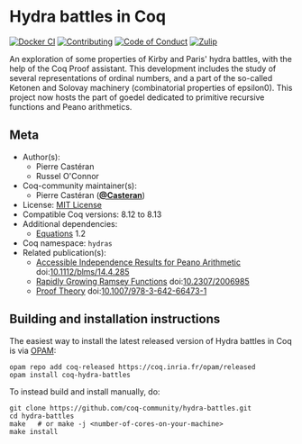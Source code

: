 <!---
This file was generated from `meta.yml`, please do not edit manually.
Follow the instructions on https://github.com/coq-community/templates to regenerate.
--->
# Hydra battles in Coq

[![Docker CI][docker-action-shield]][docker-action-link]
[![Contributing][contributing-shield]][contributing-link]
[![Code of Conduct][conduct-shield]][conduct-link]
[![Zulip][zulip-shield]][zulip-link]

[docker-action-shield]: https://github.com/coq-community/hydra-battles/workflows/Docker%20CI/badge.svg?branch=master
[docker-action-link]: https://github.com/coq-community/hydra-battles/actions?query=workflow:"Docker%20CI"

[contributing-shield]: https://img.shields.io/badge/contributions-welcome-%23f7931e.svg
[contributing-link]: https://github.com/coq-community/manifesto/blob/master/CONTRIBUTING.md

[conduct-shield]: https://img.shields.io/badge/%E2%9D%A4-code%20of%20conduct-%23f15a24.svg
[conduct-link]: https://github.com/coq-community/manifesto/blob/master/CODE_OF_CONDUCT.md

[zulip-shield]: https://img.shields.io/badge/chat-on%20zulip-%23c1272d.svg
[zulip-link]: https://coq.zulipchat.com/#narrow/stream/237663-coq-community-devs.20.26.20users



An exploration of some properties of Kirby and Paris' hydra battles,
with the help of the Coq Proof assistant. This development includes
the study of several representations of ordinal numbers, and a part
of the so-called Ketonen and Solovay machinery (combinatorial
properties of epsilon0). This project now hosts the part of goedel
dedicated to primitive recursive functions and Peano arithmetics.

## Meta

- Author(s):
  - Pierre Castéran
  - Russel O'Connor
- Coq-community maintainer(s):
  - Pierre Castéran ([**@Casteran**](https://github.com/Casteran))
- License: [MIT License](LICENSE)
- Compatible Coq versions: 8.12 to 8.13
- Additional dependencies:
  - [Equations](https://github.com/mattam82/Coq-Equations) 1.2
- Coq namespace: `hydras`
- Related publication(s):
  - [Accessible Independence Results for Peano Arithmetic](https://faculty.baruch.cuny.edu/lkirby/accessible_independence_results.pdf) doi:[10.1112/blms/14.4.285](https://doi.org/10.1112/blms/14.4.285)
  - [Rapidly Growing Ramsey Functions](https://www.jstor.org/stable/2006985) doi:[10.2307/2006985](https://doi.org/10.2307/2006985)
  - [Proof Theory](https://link.springer.com/book/10.1007/978-3-642-66473-1) doi:[10.1007/978-3-642-66473-1](https://doi.org/10.1007/978-3-642-66473-1)

## Building and installation instructions

The easiest way to install the latest released version of Hydra battles in Coq
is via [OPAM](https://opam.ocaml.org/doc/Install.html):

```shell
opam repo add coq-released https://coq.inria.fr/opam/released
opam install coq-hydra-battles
```

To instead build and install manually, do:

``` shell
git clone https://github.com/coq-community/hydra-battles.git
cd hydra-battles
make   # or make -j <number-of-cores-on-your-machine> 
make install
```



